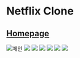 # Netflix Clone
## [Homepage](https://dong53358.github.io/netflix-clone/)
![메인](https://user-images.githubusercontent.com/82385282/186594125-6d899311-98ed-4262-8d23-5e27226285ac.png)
<img src="https://img.shields.io/badge/React-61DAFB?style=for-the-badge&logo=React&logoColor=white"> <img src="https://img.shields.io/badge/React Query-FF4154?style=for-the-badge&logo=React Query&logoColor=white"> <img src="https://img.shields.io/badge/React Hook Form-EC5990?style=for-the-badge&logo=&logoColor=white"> <img src="https://img.shields.io/badge/styled-components-DB7093?style=for-the-badge&logo=styled-components&logoColor=white"> <img src="https://img.shields.io/badge/TypeScript-3178C6?style=for-the-badge&logo=#3178C6&logoColor=white"> <img src="https://img.shields.io/badge/recoil-DB7093?style=for-the-badge&logo=&logoColor=white">
